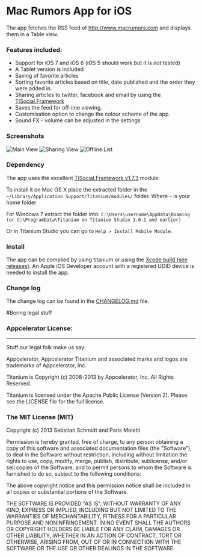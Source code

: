 # Mac Rumors App for iOS

The app fetches the RSS feed of http://www.macrumors.com and displays them in a Table view.

### Features included:

* Support for iOS 7 and iOS 6 (iOS 5 should work but it is *not* tested)
* A Tablet version is included
* Saving of favorite articles
* Sorting favorite articles based on title, date published and the order they were added in.
* Sharing articles to twitter, facebook and email by using the [TiSocial.Framework](https://github.com/viezel/TiSocial.Framework/tree/1.7.3)
* Saves the feed for off-line viewing.
* Customisation option to change the colour scheme of the app.
* Sound FX - volume can be adjusted in the settings

### Screenshots

![Main View](http://raw.githubusercontent.com/publicarray/Mac-Rumors-iOS-app/gh-pages/images/screenshots/main.png)
![Sharing View](http://raw.githubusercontent.com/publicarray/Mac-Rumors-iOS-app/gh-pages/images/screenshots/Share.png)
![Offline List](http://raw.githubusercontent.com/publicarray/Mac-Rumors-iOS-app/gh-pages/images/screenshots/offline-list.png)

### Dependency

The app uses the excellent [TiSocial.Framework v1.7.3](https://github.com/viezel/TiSocial.Framework/tree/1.7.3) module:

To install it on Mac OS X place the extracted folder in the `~/Library/Application Support/Titanium/modules/` folder. Where `~` is your home folder

For Windows 7 extract the folder into: `C:\Users\username\AppData\Roaming (or C:\ProgramData\Titanium on Titanium Studio 1.0.1 and earlier)` 

Or in Titanium Studio you can go to `Help > Install Mobile Module`.

### Install

The app can be complied by using titanium or using the [Xcode build (see releases)](https://github.com/publicarray/Mac-Rumors-iOS-app/releases). An Apple iOS Developer account with a registered UDID device is needed to install the app.

### Change log
The change log can be found in the [CHANGELOG.md](../master/CHANGELOG.md) file.

#Boring legal stuff

### Appcelerator License:
----------------------------------
Stuff our legal folk make us say:

Appcelerator, Appcelerator Titanium and associated marks and logos are
trademarks of Appcelerator, Inc.

Titanium is Copyright (c) 2008-2013 by Appcelerator, Inc. All Rights Reserved.

Titanium is licensed under the Apache Public License (Version 2). Please
see the LICENSE file for the full license.


### The MIT License (MIT)

Copyright (c) 2013 Sebstian Schmidt and Paris Moletti

Permission is hereby granted, free of charge, to any person obtaining a copy of this software and associated documentation files (the "Software"), to deal in the Software without restriction, including without limitation the rights to use, copy, modify, merge, publish, distribute, sublicense, and/or sell copies of the Software, and to permit persons to whom the Software is furnished to do so, subject to the following conditions:

The above copyright notice and this permission notice shall be included in all copies or substantial portions of the Software.

THE SOFTWARE IS PROVIDED "AS IS", WITHOUT WARRANTY OF ANY KIND, EXPRESS OR IMPLIED, INCLUDING BUT NOT LIMITED TO THE WARRANTIES OF MERCHANTABILITY, FITNESS FOR A PARTICULAR PURPOSE AND NONINFRINGEMENT. IN NO EVENT SHALL THE AUTHORS OR COPYRIGHT HOLDERS BE LIABLE FOR ANY CLAIM, DAMAGES OR OTHER LIABILITY, WHETHER IN AN ACTION OF CONTRACT, TORT OR OTHERWISE, ARISING FROM, OUT OF OR IN CONNECTION WITH THE SOFTWARE OR THE USE OR OTHER DEALINGS IN THE SOFTWARE.
